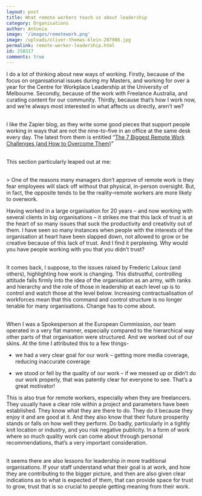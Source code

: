 ```yaml
---
layout: post
title: What remote workers teach us about leadership
category: Organisations
author: Antonia
image: '/images/remotework.png'
image: /uploads/oliver-thomas-klein-207908.jpg
permalink: remote-worker-leadership.html
id: 250317
comments: true
---
```



I do a lot of thinking about new ways of working. Firstly, because of the focus on organisational issues during my Masters, and working for over a year for the Centre for Workplace Leadership at the University of Melbourne. Secondly, because of the work with Freelance Australia, and curating content for our community. Thirdly, because that’s how I work now, and we’re always most interested in what affects us directly, aren’t we?

<br>I like the Zapier blog, as they write some good pieces that support people working in ways that are not the nine-to-five in an office at the same desk every day. The latest from them is entitled “[The 7 Biggest Remote Work Challenges (and How to Overcome Them)](https://zapier.com/blog/remote-work-challenges/?utm_campaign=The%207%20Biggest%20Remote%20Work%20Challenges%20%28and%20How%20to%20Overcome%20Them%29&amp;utm_medium=email&amp;utm_source=blogblogposts)”

<br>This section particularly leaped out at me:

<br>&gt; One of the reasons many managers don’t approve of remote work is they fear employees will slack off without that physical, in-person oversight. But, in fact, the opposite tends to be the reality–remote workers are more likely to overwork.

Having worked in a large organisation for 20 years – and now working with several clients in big organisations – it strikes me that this lack of trust is at the heart of so many issues that suck the productivity and creativity out of them. I have seen so many instances when people with the interests of the organisation at heart have been slapped down, not allowed to grow or be creative because of this lack of trust. And I find it perplexing. Why would you have people working with you that you didn’t trust?

<br>It comes back, I suppose, to the issues raised by Frederic Laloux (and others), highlighting how work is changing. This distrustful, controlling attitude falls firmly into the idea of the organisation as an army, with ranks and hierarchy and the role of those in leadership at each level up is to control and watch those at the level below. Increasing contractualisation of workforces mean that this command and control structure is no longer tenable for many organisations. Change has to come about.

<br>When I was a Spokesperson at the European Commission, our team operated in a very flat manner, especially compared to the hierarchical way other parts of that organisation were structured. And we worked out of our skins. At the time I attributed this to a few things-

* we had a very clear goal for our work – getting more media coverage, reducing inaccurate coverage

* we stood or fell by the quality of our work – if we messed up or didn’t do our work properly, that was patently clear for everyone to see. That’s a great motivator!

This is also true for remote workers, especially when they are freelancers. They usually have a clear role within a project and parameters have been established. They know what they are there to do. They do it because they enjoy it and are good at it. And they also know that their future prosperity stands or falls on how well they perform. Do badly, particularly in a tightly knit location or industry, and you risk negative publicity. In a form of work where so much quality work can come about through personal recommendations, that’s a very important consideration.

<br>It seems there are also lessons for leadership in more traditional organisations. If your staff understand what their goal is at work, and how they are contributing to the bigger picture, and then are also given clear indications as to what is expected of them, that can provide space for trust to grow, trust that is so crucial to people getting meaning from their work.

